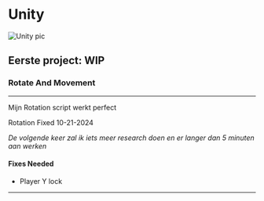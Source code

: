 # Unity

![Unity pic](https://cdn.prod.website-files.com/63fda77e5fd49598bbf00892/6436b3d216cc13283a8994dd_berita-211-berkenalan-dengan-fitur-fitur-unity-3d-20200716-153311.png)

## Eerste project: WIP

### Rotate And Movement

****
Mijn Rotation script werkt perfect

Rotation Fixed 10-21-2024

*De volgende keer zal ik iets meer research doen en er langer dan 5 minuten aan werken*

#### Fixes Needed

- Player Y lock
  
****
